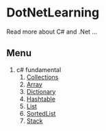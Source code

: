 # DotNetLearning
Read more about C# and .Net ...


## Menu

1. c# fundamental
	1.  [Collections](https://github.com/behnamasaei/DotNetLearning/tree/master/CSharpFundamental/Collections "Collections")
	2. [Array](https://github.com/behnamasaei/DotNetLearning/blob/master/CSharpFundamental/Collections/Array.cs "Array")
	3. [Dictionary](https://github.com/behnamasaei/DotNetLearning/blob/master/CSharpFundamental/Collections/Dictionary.cs "Dictionary")
	4. [Hashtable](https://github.com/behnamasaei/DotNetLearning/blob/master/CSharpFundamental/Collections/Hashtable.cs "Hashtable")
	5. [List](https://github.com/behnamasaei/DotNetLearning/blob/master/CSharpFundamental/Collections/List.cs "List")
	6. [SortedList](https://github.com/behnamasaei/DotNetLearning/blob/master/CSharpFundamental/Collections/SortedList.cs "SortedList")
	7. [Stack](https://github.com/behnamasaei/DotNetLearning/blob/master/CSharpFundamental/Collections/Stacks.cs "Stack")
